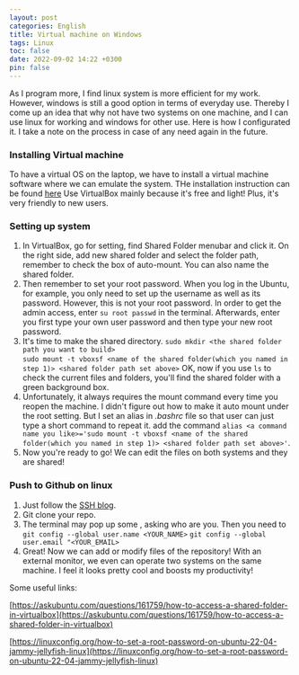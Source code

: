 ```yaml
---
layout: post
categories: English
title: Virtual machine on Windows
tags: Linux
toc: false
date: 2022-09-02 14:22 +0300
pin: false
---
```


As I program more, I find linux system is more efficient for my work. However, windows is still a good option in terms of everyday use. Thereby I come up an idea that why not have two systems on one machine, and I can use linux for working and windows for other use. 
Here is how I configurated it. I take a note on the process in case of any need again in the future.

### Installing Virtual machine
To have a virtual OS on the laptop, we have to install a virtual machine software where we can emulate the system.
THe installation instruction can be found [here](https://ubuntu.com/tutorials/how-to-run-ubuntu-desktop-on-a-virtual-machine-using-virtualbox#1-overview)
Use VirtualBox mainly because it's free and light! Plus, it's very friendly to new users.

### Setting up system
1. In VirtualBox, go for setting, find Shared Folder menubar and click it. On the right side, add new shared folder and select the folder path, remember to check the box of auto-mount. You can also name the shared folder.
2. Then remember to set your root password. When you log in the Ubuntu, for example, you only need to set up the username as well as its password. However, this is not your root password. In order to get the admin access, 
enter `su root passwd` in the terminal. Afterwards, enter you first type your own user password and then type your new root password.
3. It's time to make the shared directory. 
`sudo mkdir <the shared folder path you want to build>`  
`sudo mount -t vboxsf <name of the shared folder(which you named in step 1)> <shared folder path set above>`
OK, now if you use `ls` to check the current files and folders, you'll find the shared folder with a green background box.
4. Unfortunately, it always requires the mount command every time you reopen the machine. I didn't figure out how to make it auto mount under the root setting.
But I set an alias in _.bashrc_ file so that user can just type a short command to repeat it. add the command `alias <a command name you like>='sudo mount -t vboxsf <name of the shared folder(which you named in step 1)> <shared folder path set above>'`. 
5. Now you're ready to go! We can edit the files on both systems and they are shared!

### Push to Github on linux
1. Just follow the [SSH blog](https://goodeda.github.io/posts/SSH-KEY/).
2. Git clone your repo.
3. The terminal may pop up some , asking who are you. Then you need to
`git config --global user.name <YOUR_NAME>`
`git config --global user.email "<YOUR_EMAIL>`
4. Great! Now we can add or modify files of the repository! With an external monitor, we even can operate two systems on the same machine. I feel it looks pretty cool and boosts my productivity!

Some useful links:  

[https://askubuntu.com/questions/161759/how-to-access-a-shared-folder-in-virtualbox](https://askubuntu.com/questions/161759/how-to-access-a-shared-folder-in-virtualbox) 

[https://linuxconfig.org/how-to-set-a-root-password-on-ubuntu-22-04-jammy-jellyfish-linux](https://linuxconfig.org/how-to-set-a-root-password-on-ubuntu-22-04-jammy-jellyfish-linux)